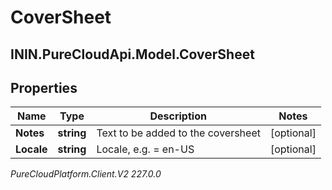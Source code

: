 # CoverSheet

## ININ.PureCloudApi.Model.CoverSheet

## Properties

|Name | Type | Description | Notes|
|------------ | ------------- | ------------- | -------------|
| **Notes** | **string** | Text to be added to the coversheet | [optional] |
| **Locale** | **string** | Locale, e.g. &#x3D; en-US | [optional] |



_PureCloudPlatform.Client.V2 227.0.0_

